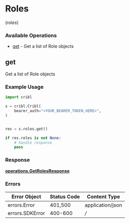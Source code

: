 # Roles
(*roles*)

### Available Operations

* [get](#get) - Get a list of Role objects

## get

Get a list of Role objects

### Example Usage

```python
import cribl

s = cribl.Cribl(
    bearer_auth="<YOUR_BEARER_TOKEN_HERE>",
)


res = s.roles.get()

if res.roles is not None:
    # handle response
    pass
```


### Response

**[operations.GetRolesResponse](../../models/operations/getrolesresponse.md)**
### Errors

| Error Object     | Status Code      | Content Type     |
| ---------------- | ---------------- | ---------------- |
| errors.Error     | 401,500          | application/json |
| errors.SDKError  | 400-600          | */*              |

